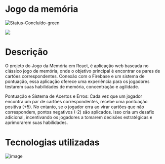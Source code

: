 # Jogo da memória
![Status-Concluído-green](https://user-images.githubusercontent.com/93163125/212116582-4c47ccbd-9063-4192-b3b3-b082917d9d06.svg)

<img src="src\assets\ParaOReadme\Jogo da Memória.gif">

# Descrição
O projeto do Jogo da Memória em React, é aplicação web baseada no clássico jogo de memória, onde o objetivo principal é encontrar os pares de cartões correspondentes. Conexão com o Firebase e um sistema de pontuação, essa aplicação oferece uma experiência para os jogadores testarem suas habilidades de memória, concentração e agilidade.

Pontuação e Sistema de Acertos e Erros: Cada vez que um jogador encontra um par de cartões correspondentes, recebe uma pontuação positiva (+5). No entanto, se o jogador erra ao virar cartões que não correspondem, pontos negativos (-2) são aplicados. Isso cria um desafio adicional, incentivando os jogadores a tomarem decisões estratégicas e aprimorarem suas habilidades.

# Tecnologias utilizadas

![image](https://github.com/AndreBorges07/cardGameMemory/assets/93163125/52fc0ccc-0434-4527-b658-3397627e5f06)

